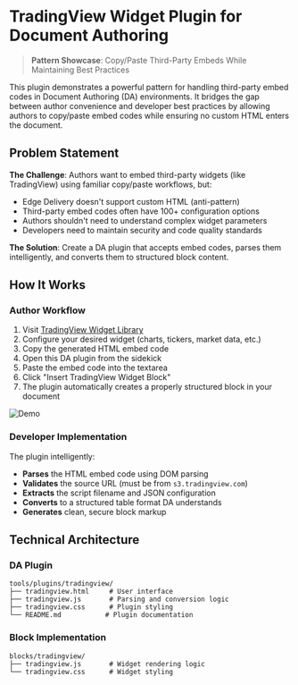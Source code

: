 # TradingView Widget Plugin for Document Authoring

> **Pattern Showcase**: Copy/Paste Third-Party Embeds While Maintaining Best Practices

This plugin demonstrates a powerful pattern for handling third-party embed codes in Document Authoring (DA) environments. It bridges the gap between author convenience and developer best practices by allowing authors to copy/paste embed codes while ensuring no custom HTML enters the document.

## Problem Statement

**The Challenge**: Authors want to embed third-party widgets (like TradingView) using familiar copy/paste workflows, but:
- Edge Delivery doesn't support custom HTML (anti-pattern)
- Third-party embed codes often have 100+ configuration options
- Authors shouldn't need to understand complex widget parameters
- Developers need to maintain security and code quality standards

**The Solution**: Create a DA plugin that accepts embed codes, parses them intelligently, and converts them to structured block content.

## How It Works

### Author Workflow
1. Visit [TradingView Widget Library](https://www.tradingview.com/widget/)
2. Configure your desired widget (charts, tickers, market data, etc.)
3. Copy the generated HTML embed code
4. Open this DA plugin from the sidekick
5. Paste the embed code into the textarea
6. Click "Insert TradingView Widget Block"
7. The plugin automatically creates a properly structured block in your document

![Demo](demo.gif)

### Developer Implementation
The plugin intelligently:
- **Parses** the HTML embed code using DOM parsing
- **Validates** the source URL (must be from `s3.tradingview.com`)
- **Extracts** the script filename and JSON configuration
- **Converts** to a structured table format DA understands
- **Generates** clean, secure block markup

## Technical Architecture

### DA Plugin

```
tools/plugins/tradingview/
├── tradingview.html     # User interface
├── tradingview.js       # Parsing and conversion logic  
├── tradingview.css      # Plugin styling
└── README.md           # Plugin documentation
```

### Block Implementation

```
blocks/tradingview/
├── tradingview.js       # Widget rendering logic
└── tradingview.css      # Widget styling
```
